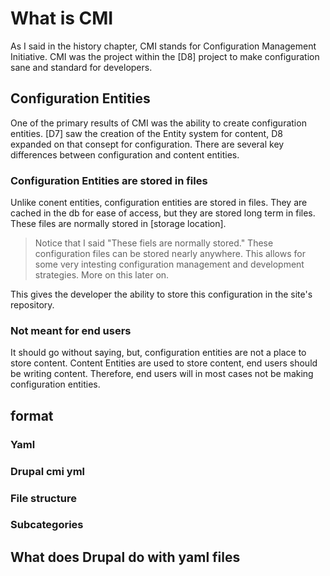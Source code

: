 # What is CMI

As I said in the history chapter, CMI stands for Configuration Management Initiative. CMI was the project within the [D8] project to make configuration sane and standard for developers.

## Configuration Entities

One of the primary results of CMI was the ability to create configuration entities. [D7] saw the creation of the Entity system for content, D8 expanded on that consept for configuration. There are several key differences between configuration and content entities. 

### Configuration Entities are stored in files

Unlike conent entities, configuration entities are stored in files. They are cached in the db for ease of access, but they are stored long term in files. These files are normally stored in [storage location]. 

> Notice that I said "These fiels are normally stored." These configuration files can be stored nearly anywhere. This allows for some very intesting configuration management and development strategies. More on this later on.

This gives the developer the ability to store this configuration in the site's repository.

### Not meant for end users

It should go without saying, but, configuration entities are not a place to store content. Content Entities are used to store content, end users should be writing content. Therefore, end users will in most cases not be making configuration entities.

## format

### Yaml

### Drupal cmi yml

### File structure

### Subcategories

## What does Drupal do with yaml files
